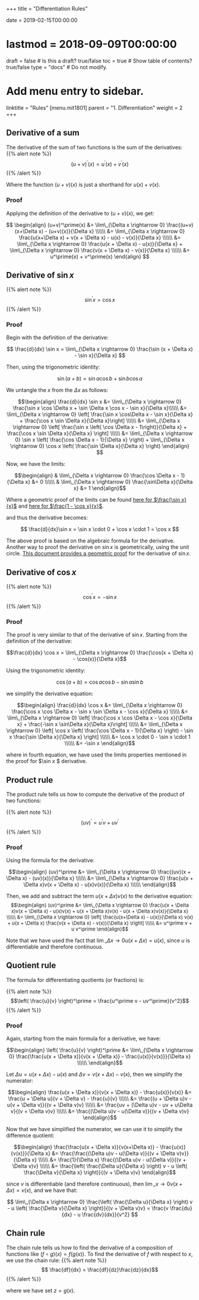 +++
title = "Differentiation Rules"

date = 2019-02-15T00:00:00
# lastmod = 2018-09-09T00:00:00

draft = false  # Is this a draft? true/false
toc = true  # Show table of contents? true/false
type = "docs"  # Do not modify.

# Add menu entry to sidebar.
linktitle = "Rules"
[menu.mit1801]
  parent = "1. Differentiation"
  weight = 2
+++

## Derivative of a sum
The derivative of the sum of two functions is the sum of the derivatives:
{{% alert note %}}
$$ (u + v)^\prime(x) = u^\prime(x) + v^\prime(x) $$
{{% /alert %}}

Where the function $(u+v)(x)$ is just a shorthand for $u(x) + v(x)$.

### Proof

Applying the definition of the derivative to $(u + v)(x)$, we get: 

$$
\begin{align}
(u+v)^\prime(x) &= \lim\_{\Delta x \rightarrow 0} \frac{(u+v)(x+\Delta x) - (u+v)(x)}{\Delta x} \\\\\\
&= \lim\_{\Delta x \rightarrow 0} \frac{u(x+\Delta x) + v(x + \Delta x) - u(x) - v(x)}{\Delta x} \\\\\\
&= \lim\_{\Delta x \rightarrow 0} \frac{u(x + \Delta x) - u(x)}{\Delta x} + \lim\_{\Delta x \rightarrow 0} \frac{v(x + \Delta x) - v(x)}{\Delta x} \\\\\\
&= u^\prime(x) + v^\prime(x)
\end{align}
$$

## Derivative of $\sin x$

{{% alert note %}}
$$ \sin^\prime x = \cos x $$
{{% /alert %}}

### Proof

Begin with the definition of the derivative: 

$$ \frac{d}{dx} \sin x = \lim\_{\Delta x \rightarrow 0} \frac{\sin (x + \Delta x) - \sin x}{\Delta x} $$

Then, using the trigonometric identity:

$$\sin(a + b) = \sin a \cos b + \sin b \cos a$$

We untangle the $x$ from the $\Delta x$ as follows:

$$\begin{align}
\frac{d}{dx} \sin x &= \lim\_{\Delta x \rightarrow 0} \frac{\sin x \cos \Delta x + \sin \Delta x \cos x - \sin x}{\Delta x}\\\\\\
&= \lim\_{\Delta x \rightarrow 0} \left[ \frac{\sin x \cos\Delta x - \sin x}{\Delta x} + \frac{\cos x \sin \Delta x}{\Delta x}\right] \\\\\\
&= \lim\_{\Delta x \rightarrow 0} \left[ \frac{\sin x \left( \cos \Delta x - 1\right)}{\Delta x} + \frac{\cos x \sin \Delta x}{\Delta x} \right] \\\\\\
&= \lim\_{\Delta x \rightarrow 0} \sin x \left( \frac{\cos \Delta x - 1}{\Delta x} \right) + \lim\_{\Delta x \rightarrow 0} \cos x \left( \frac{\sin \Delta x}{\Delta x} \right)
\end{align}
$$

Now, we have the limits:

$$\begin{align}
& \lim\_{\Delta x \rightarrow 0} \frac{\cos \Delta x - 1}{\Delta x} &= 0 \\\\\\
& \lim\_{\Delta x \rightarrow 0} \frac{\sin\Delta x}{\Delta x} &= 1
\end{align}$$

Where a geometric proof of the limits can be found [here for $\frac{\sin x}{x}$](https://ocw.mit.edu/courses/mathematics/18-01sc-single-variable-calculus-fall-2010/1.-differentiation/part-a-definition-and-basic-rules/session-8-limits-of-sine-and-cosine/MIT18_01SCF10_Ses8a.pdf) and [here for $\frac{1 - \cos x}{x}$](https://ocw.mit.edu/courses/mathematics/18-01sc-single-variable-calculus-fall-2010/1.-differentiation/part-a-definition-and-basic-rules/session-8-limits-of-sine-and-cosine/MIT18_01SCF10_Ses8b.pdf).

and thus the derivative becomes:

$$
\frac{d}{dx}\sin x =  \sin x \cdot 0 + \cos x \cdot 1 = \cos x
$$

The above proof is based on the algebraic formula for the derivative. Another way to proof the derivative on $\sin x$ is geometrically, using the unit circle. [This document provides a geometric proof](https://ocw.mit.edu/courses/mathematics/18-01sc-single-variable-calculus-fall-2010/1.-differentiation/part-a-definition-and-basic-rules/session-8-limits-of-sine-and-cosine/MIT18_01SCF10_Ses8d.pdf) for the derivative of $\sin x$.

## Derivative of $\cos x$

{{% alert note %}}
$$ \cos^\prime x = -\sin x $$
{{% /alert %}}

### Proof

The proof is very similar to that of the derivative of $\sin x$. Starting from the definition of the derivative: 

$$\frac{d}{dx} \cos x = \lim\_{\Delta x \rightarrow 0} \frac{\cos(x + \Delta x) - \cos(x)}{\Delta x}$$

Using the trigonometric identity:

$$ \cos(a+b) = \cos a \cos b - \sin a \sin b$$

we simplify the derivative equation:

$$\begin{align}
\frac{d}{dx} \cos x &= \lim\_{\Delta x \rightarrow 0} \frac{\cos x \cos \Delta x - \sin x \sin \Delta x - \cos x}{\Delta x} \\\\\\
&= \lim\_{\Delta x \rightarrow 0} \left[ \frac{\cos x \cos \Delta x - \cos x}{\Delta x} + \frac{-\sin x \sin\Delta x}{\Delta x}\right] \\\\\\
&= \lim\_{\Delta x \rightarrow 0} \left[ \cos x \left( \frac{\cos \Delta x - 1}{\Delta x} \right) - \sin x \frac{\sin \Delta x}{\Delta x} \right] \\\\\\
&= \cos x \cdot 0 - \sin x \cdot 1 \\\\\\
&= -\sin x
\end{align}$$

where in fourth equation, we have used the limits properties mentioned in the proof for $\sin x $ derivative.

## Product rule

The product rule tells us how to compute the derivative of the product of two functions: 

{{% alert note %}}
$$ (uv)^\prime = u^\prime v + uv^\prime $$
{{% /alert %}}

### Proof

Using the formula for the derivative: 

$$\begin{align}
(uv)^\prime &= \lim\_{\Delta x \rightarrow 0} \frac{(uv)(x + \Delta x) - (uv)(x)}{\Delta x} \\\\\\
&= \lim\_{\Delta x \rightarrow 0} \frac{u(x + \Delta x)v(x + \Delta x) - u(x)v(x)}{\Delta x} \\\\\\
\end{align}$$

Then, we add and subtract the term $u(x+\Delta x)v(x)$ to the derivative equation: 
<font size="2">
$$\begin{align}
(uv)^\prime &= \lim\_{\Delta x \rightarrow 0} \frac{u(x + \Delta x)v(x + \Delta x) - u(x)v(x) + u(x + \Delta x)v(x) - u(x + \Delta x)v(x)}{\Delta x} \\\\\\
&= \lim\_{\Delta x \rightarrow 0} \left[ \frac{u(x+\Delta x) - u(x)}{\Delta x} v(x) + u(x + \Delta x) \frac{v(x + \Delta x) - v(x)}{\Delta x} \right] \\\\\\
&= u^\prime v + u v^\prime
\end{align}$$
</font>

Note that we have used the fact that $\lim\_{\Delta x \rightarrow 0} u(x + \Delta x) = u(x)$, since $u$ is differentiable and therefore continuous.

## Quotient rule

The formula for differentiating quotients (or fractions) is: 

{{% alert note %}}
$$\left( \frac{u}{v} \right)^\prime = \frac{u^\prime v - uv^\prime}{v^2}$$
{{% /alert %}}

### Proof

Again, starting from the main formula for a derivative, we have:

$$\begin{align}
\left( \frac{u}{v} \right)^\prime &= \lim\_{\Delta x \rightarrow 0} \frac{\frac{u(x + \Delta x)}{v(x + \Delta x)} - \frac{u(x)}{v(x)}}{\Delta x} \\\\\\
\end{align}$$

Let $\Delta u = u(x + \Delta x) - u(x)$ and $\Delta v = v(x + \Delta x) - v(x)$, then we simplify the numerator:

$$\begin{align}
\frac{u(x + \Delta x)}{v(x + \Delta x)} - \frac{u(x)}{v(x)} &= \frac{u + \Delta u}{v + \Delta v} - \frac{u}{v} \\\\\\
&= \frac{(u + \Delta u)v - u(v + \Delta v)}{(v + \Delta v)v} \\\\\\
&= \frac{uv + (\Delta u)v - uv + u\Delta v}{(v + \Delta v)v} \\\\\\
&= \frac{(\Delta u)v - u(\Delta v)}{(v + \Delta v)v}
\end{align}$$

Now that we have simplified the numerator, we can use it to simplify the difference quotient:

$$\begin{align}
\frac{\frac{u(x + \Delta x)}{v(x+\Delta x)} - \frac{u(x)}{v(x)}}{\Delta x} &= \frac{\frac{(\Delta u)v - u(\Delta v)}{(v + \Delta v)v}}{\Delta x} \\\\\\
&= \frac{1}{\Delta x} \frac{(\Delta u)v - u(\Delta v)}{(v + \Delta v)v} \\\\\\
&= \frac{\left( \frac{\Delta u}{\Delta x} \right) v - u \left( \frac{\Delta v}{\Delta x} \right)}{(v + \Delta v)v}
\end{align}$$

since $v$ is differentiable (and therefore continuous), then $\lim\_{x \rightarrow 0} v(x + \Delta x) = v(x)$, and we have that:

$$
\lim\_{\Delta x \rightarrow 0}  \frac{\left( \frac{\Delta u}{\Delta x} \right) v - u \left( \frac{\Delta v}{\Delta x} \right)}{(v + \Delta v)v} = \frac{v \frac{du}{dx} - u \frac{dv}{dx}}{v^2}
$$

## Chain rule

The chain rule tells us how to find the derivative of a composition of functions like $(f \circ g)(x) = f(g(x))$. To find the derivative of $f$ with respect to $x$, we use the chain rule: 
{{% alert note %}}
$$ \frac{df}{dx} = \frac{df}{dz}\frac{dz}{dx}$$
{{% /alert %}}

where we have set $z = g(x)$.

